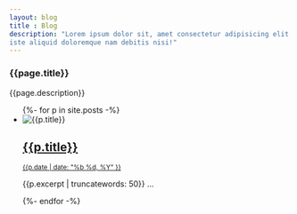 ```yaml
---
layout: blog
title : Blog
description: "Lorem ipsum dolor sit, amet consectetur adipisicing elit. Quaerat illo impedit labore tempora reprehenderit
iste aliquid doloremque nam debitis nisi!"
---
```

<article class="blog container">
  <section class="alternative_intro page_intro">
    <h1>{{page.title}}</h1>
    <p>{{page.description}}</p>
  </section>
  <ul class="post_list">
    {%- for p in site.posts -%}
    <li class="post_item">
      <div class="image">
        <img src="{{p.image}}" alt="{{p.title}}">
      </div>
      <div class="text">
        <a href="{{p.url}}">
          <h2>{{p.title}}</h2>
          <small>{{p.date | date: "%b %d, %Y" }}</small>
        </a>
        <p>{{p.excerpt | truncatewords: 50}} ...</p>
      </div>
    </li>
    {%- endfor -%}
  </ul>
</article>